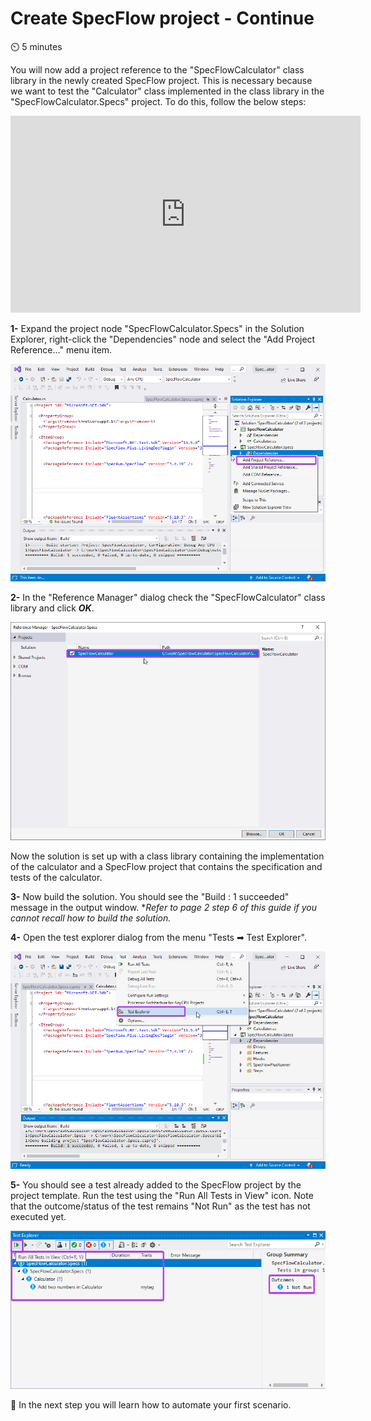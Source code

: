 Create SpecFlow project - Continue  
=======================

⏲️ 5 minutes

You will now add a project reference to the "SpecFlowCalculator" class library in the newly created SpecFlow project. This is necessary because we want to test the "Calculator" class implemented in the class library in the "SpecFlowCalculator.Specs" project. To do this, follow the below steps:

<iframe width="560" height="315" src="https://www.youtube.com/embed/Y03Yw9_b_q8" frameborder="0" allow="accelerometer; autoplay; clipboard-write; encrypted-media; gyroscope; picture-in-picture" allowfullscreen></iframe>
  
**1-** Expand the project node "SpecFlowCalculator.Specs" in the Solution Explorer, right-click the "Dependencies" node and select the "Add Project Reference..." menu item.  

![Add Project Reference Menu](../_static/step4/Add_Project_Reference.png)

**2-** In the "Reference Manager" dialog check the "SpecFlowCalculator" class library and click ***OK***.

![Add Project Reference Menu](../_static/step4/Reference_manager.png)

Now the solution is set up with a class library containing the implementation of the calculator and a SpecFlow project that contains the specification and tests of the calculator.

**3-** Now build the solution. You should see the "Build : 1 succeeded" message in the output window. **Refer to page 2 step 6 of this guide if you cannot recall how to build the solution.*

**4-** Open the test explorer dialog from the menu "Tests ➡ Test Explorer".  

![Test Explorer Menu](../_static/step4/test_explorerv2.png)

**5-** You should see a test already added to the SpecFlow project by the project template. Run the test using the "Run All Tests in View" icon. Note that the outcome/status of the test remains "Not Run" as the test has not executed yet.

![Test Explorer Dialog](../_static/step4/test_outcome1.png)

📄 In the next step you will learn how to automate your first scenario.
